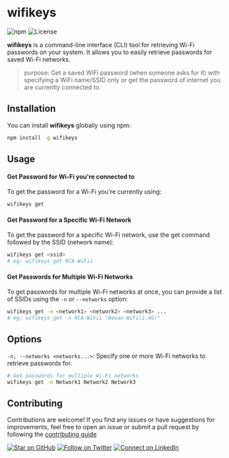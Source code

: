 # wifikeys

![npm](https://img.shields.io/npm/v/wifikeys)
![License](https://img.shields.io/github/license/FADHILI-Josue/wifikeys)

**wifikeys** is a command-line interface (CLI) tool for retrieving Wi-Fi passwords on your system. It allows you to easily retrieve passwords for saved Wi-Fi networks.

> purpose: Get a saved WiFi password (when someone asks for it) with specifying a WiFi name/SSID only or get the password of internet you are currently connected to.

## Installation

You can install **wifikeys** globally using npm:

```bash
npm install -g wifikeys
```

## Usage

#### Get Password for Wi-Fi you're connected to

To get the password for a Wi-Fi you're currently using:

```bash
wifikeys get
```

#### Get Password for a Specific Wi-Fi Network

To get the password for a specific Wi-Fi network, use the get command followed by the SSID (network name):

```bash
wifikeys get <ssid>
# eg: wifikeys get RCA-WiFii
```
<!-- NOTE: provide image example -->

#### Get Passwords for Multiple Wi-Fi Networks

To get passwords for multiple Wi-Fi networks at once, you can provide a list of SSIDs using the `-n` or `--networks` option:

```bash
wifikeys get -n <network1> <network2> <network3> ...
# eg: wifikeys get -n RCA-WiFii "Benax-WiFi(2.4G)"
```
<!-- NOTE: provide image example -->

## Options

`-n, --networks <networks...>`: Specify one or more Wi-Fi networks to retrieve passwords for.
```bash
# Get passwords for multiple Wi-Fi networks
wifikeys get -n Network1 Network2 Network3
```

## Contributing

Contributions are welcome! If you find any issues or have suggestions for improvements, feel free to open an issue or submit a pull request by following the [contributing guide](/CONTRIBUTING.md)

[![Star on GitHub](https://img.shields.io/github/stars/FADHILI-Josue/wifikeys.svg?style=social)](https://github.com/FADHILI-Josue/wifikeys/stargazers)
[![Follow on Twitter](https://img.shields.io/twitter/follow/FADHILIJosue?style=social)](https://twitter.com/FADHILIJosue)
[![Connect on LinkedIn](https://img.shields.io/badge/connect-linkedin-blue)](https://www.linkedin.com/in/fadhili-josue/)